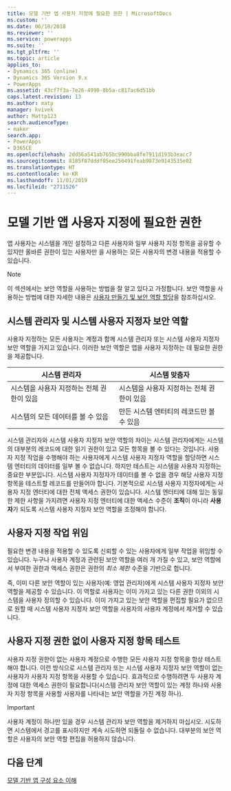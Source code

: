 ```yaml
---
title: 모델 기반 앱 사용자 지정에 필요한 권한 | MicrosoftDocs
ms.custom: ''
ms.date: 06/18/2018
ms.reviewer: ''
ms.service: powerapps
ms.suite: ''
ms.tgt_pltfrm: ''
ms.topic: article
applies_to:
- Dynamics 365 (online)
- Dynamics 365 Version 9.x
- PowerApps
ms.assetid: 43cf7f3a-7e26-4990-8b5a-c817ac6d51bb
caps.latest.revision: 13
ms.author: matp
manager: kvivek
author: Mattp123
search.audienceType:
- maker
search.app:
- PowerApps
- D365CE
ms.openlocfilehash: 2dd56a541ab765bc990bba8fe7911d193b3eacc7
ms.sourcegitcommit: 8185f87dddf05ee256491feab9873e9143535e02
ms.translationtype: HT
ms.contentlocale: ko-KR
ms.lasthandoff: 11/01/2019
ms.locfileid: "2711526"
---
```

# <a name="privileges-required-for-model-driven-app-customization"></a>모델 기반 앱 사용자 지정에 필요한 권한

앱 사용자는 시스템을 개인 설정하고 다른 사용자와 일부 사용자 지정 항목을 공유할 수 있지만 올바른 권한이 있는 사용자만 을 사용하는 모든 사용자의 변경 내용을 적용할 수 있습니다.  
  
> [!NOTE]
>  이 섹션에서는 보안 역할을 사용하는 방법을 잘 알고 있다고 가정합니다. 보안 역할을 사용하는 방법에 대한 자세한 내용은 [사용자 만들기 및 보안 역할 할당](https://docs.microsoft.com/dynamics365/customer-engagement/admin/create-users-assign-online-security-roles)을 참조하십시오.  
  
<a name="BKMK_SysAdminAndSysCustomizer"></a>   
## <a name="system-administrator-and-system-customizer-security-roles"></a>시스템 관리자 및 시스템 사용자 지정자 보안 역할  
 사용자 지정하는 모든 사용자는 계정과 함께 시스템 관리자 또는 시스템 사용자 지정자 보안 역할을 가지고 있습니다. 이러한 보안 역할은 앱을 사용자 지정하는 데 필요한 권한을 제공합니다.  
  
|시스템 관리자|시스템 맞춤자|  
|--------------------------|-----------------------|  
|시스템을 사용자 지정하는 전체 권한이 있음|시스템을 사용자 지정하는 전체 권한이 있음|  
|시스템의 모든 데이터를 볼 수 있음|만든 시스템 엔터티의 레코드만 볼 수 있음|  
  
 시스템 관리자와 시스템 사용자 지정자 보안 역할의 차이는 시스템 관리자에게는 시스템의 대부분의 레코드에 대한 읽기 권한이 있고 모든 항목을 볼 수 있다는 것입니다. 사용자 지정 작업을 수행해야 하는 사용자에게 시스템 사용자 지정자 역할을 할당하면 시스템 엔터티의 데이터를 일부 볼 수 없습니다. 하지만 테스트는 시스템을 사용자 지정하는 중요한 부분입니다. 시스템 사용자 지정자가 데이터를 볼 수 없을 경우 해당 사용자 지정 항목을 테스트할 레코드를 만들어야 합니다. 기본적으로 시스템 사용자 지정자에게는 사용자 지정 엔터티에 대한 전체 액세스 권한이 있습니다. 시스템 엔터티에 대해 있는 동일한 제한 사항을 가지려면 사용자 지정 엔터티에 대한 액세스 수준이 **조직**이 아니라 **사용자**가 되도록 시스템 사용자 지정자 보안 역할을 조정해야 합니다.  
  
<a name="BKMK_DelegatingCustomizationTasks"></a>   
## <a name="delegate-customization-tasks"></a>사용자 지정 작업 위임  
 필요한 변경 내용을 적용할 수 있도록 신뢰할 수 있는 사용자에게 일부 작업을 위임할 수 있습니다. 누구나 사용자 계정과 관련된 보안 역할을 여러 개 가질 수 있고, 보안 역할에서 부여한 권한과 액세스 권한은 권한의 *최소 제한* 수준을 기반으로 합니다.  
  
 즉, 이미 다른 보안 역할이 있는 사용자(예: 영업 관리자)에게 시스템 사용자 지정자 보안 역할을 제공할 수 있습니다. 이 역할로 사용자는 이미 가지고 있는 다른 권한 이외의 시스템을 사용자 정의할 수 있습니다. 이미 가지고 있는 보안 역할을 편집할 필요가 없으므로 원할 때 시스템 사용자 지정자 보안 역할을 사용자의 사용자 계정에서 제거할 수 있습니다.  
  
<a name="BKMK_UsingTwoUserAccounts"></a>   
## <a name="test-customizations-without-customization-privileges"></a>사용자 지정 권한 없이 사용자 지정 항목 테스트  
 사용자 지정 권한이 없는 사용자 계정으로 수행한 모든 사용자 지정 항목을 항상 테스트해야 합니다. 이런 방식으로 시스템 관리자 또는 시스템 사용자 지정자 보안 역할이 없는 사용자가 사용자 지정 항목을 사용할 수 있습니다. 효과적으로 수행하려면 두 사용자 계정에 대한 액세스 권한이 필요합니다(시스템 관리자 보안 역할이 있는 계정 하나와 사용자 지정 항목을 사용할 사용자를 나타내는 보안 역할을 가진 계정 하나).  
  
> [!IMPORTANT]
>  사용자 계정이 하나만 있을 경우 시스템 관리자 보안 역할을 제거하지 마십시오. 시도하면 시스템에서 경고를 표시하지만 계속 시도하면 되돌릴 수 없습니다. 대부분의 보안 역할은 사용자의 보안 역할 편집을 허용하지 않습니다.  
  
## <a name="next-steps"></a>다음 단계  
[모델 기반 앱 구성 요소 이해](model-driven-app-components.md)

